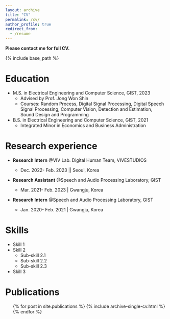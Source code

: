 ```yaml
---
layout: archive
title: "CV"
permalink: /cv/
author_profile: true
redirect_from:
  - /resume
---
```


**Please contact me for full CV.**

{% include base_path %}

Education
======
* M.S. in Electrical Engineering and Computer Science, GIST, 2023
  * Advised by Prof. Jong Won Shin
  * Courses: Random Process, Digital Signal Processing, Digital Speech Signal Processing, Computer Vision, Detection and Estimation, Sound Design and Programming
* B.S. in Electrical Engineering and Computer Science, GIST, 2021
  * Integrated Minor in Economics and Business Administration

Research experience
======
* **Research Intern** @VIV Lab. Digital Human Team, VIVESTUDIOS
  * Dec. 2022- Feb. 2023 || Seoul, Korea

* **Research Assistant** @Speech and Audio Processing Laboratory, GIST
  * Mar. 2021- Feb. 2023 | Gwangju, Korea

* **Research Intern** @Speech and Audio Processing Laboratory, GIST
  * Jan. 2020- Feb. 2021 | Gwangju, Korea

Skills
======
* Skill 1
* Skill 2
  * Sub-skill 2.1
  * Sub-skill 2.2
  * Sub-skill 2.3
* Skill 3

Publications
======
  <ul>{% for post in site.publications %}
    {% include archive-single-cv.html %}
  {% endfor %}</ul>




<!-- Talks
======
  <ul>{% for post in site.talks %}
    {% include archive-single-talk-cv.html %}
  {% endfor %}</ul>
   -->

<!-- Teaching
======
  <ul>{% for post in site.teaching %}
    {% include archive-single-cv.html %}
  {% endfor %}</ul> -->
  
<!-- Service and leadership
======
* Currently signed in to 43 different slack teams -->
